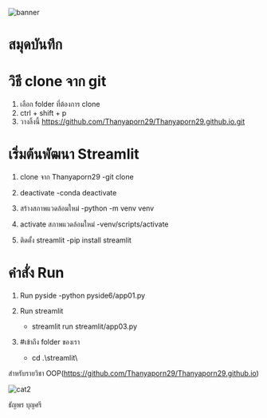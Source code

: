 ![banner](http://picsum.photos/800/250)

# สมุดบันทึก

# วิธี clone จาก git
1. เลือก folder ที่ต้องการ clone
2. ctrl + shift + p
3. วางลิ้งนี้ https://github.com/Thanyaporn29/Thanyaporn29.github.io.git

# เริ่มต้นพัฒนา Streamlit
1. clone จาก Thanyaporn29
         -git clone

3. deactivate
         -conda deactivate

4. สร้างสภาพแวดล้อมใหม่
         -python -m venv venv

5. activate สภาพแวดล้อมใหม่
         -venv/scripts/activate

6. ติดตั้ง streamlit
         -pip install streamlit
   

# คำสั่ง Run
1. Run pyside
   -python pyside6/app01.py

2. Run streamlit
   - streamlit run streamlit/app03.py

3. #เข้าถึง folder ของเรา
   - cd .\streamlit\
     

สำหรับรายวิชา OOP(https://github.com/Thanyaporn29/Thanyaporn29.github.io)

![cat2](https://github.com/Thanyaporn29/Thanyaporn29.github.io/assets/159878519/1842ce39-1b28-4a16-acd9-eb47176bdb44)

ธัญพร บุญศรี

